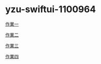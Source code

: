 # yzu-swiftui-1100964

[作業一](https://github.com/wayne1007/yzu-swiftui-1100964/blob/main/hw1.md)

[作業二](https://github.com/wayne1007/yzu-swiftui-1100964/blob/main/hw2.md)

[作業三](https://github.com/wayne1007/yzu-swiftui-1100964/blob/main/hw3.md)

[作業四](https://github.com/wayne1007/yzu-swiftui-1100964/blob/main/hw4.md)
